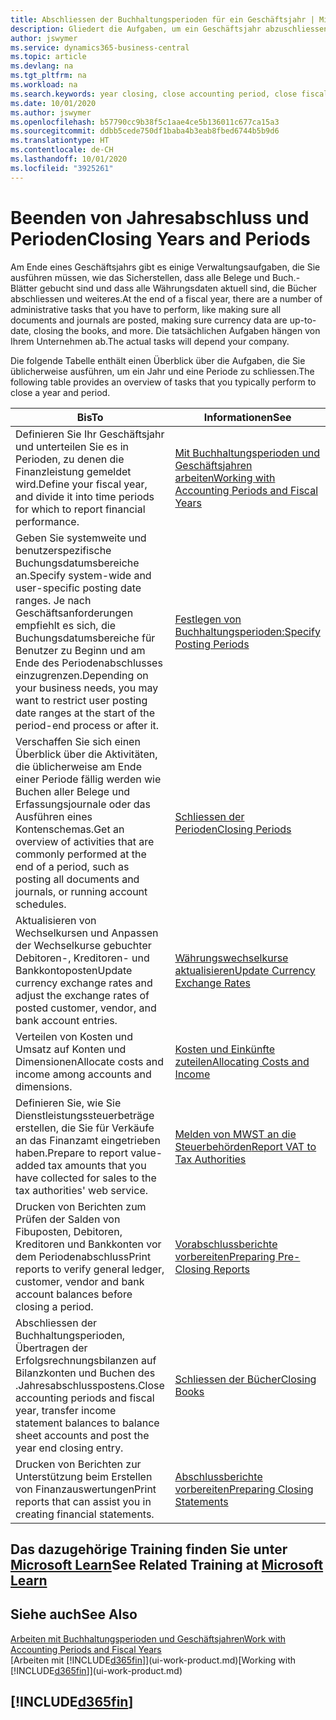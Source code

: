```yaml
---
title: Abschliessen der Buchhaltungsperioden für ein Geschäftsjahr | Microsoft Docs
description: Gliedert die Aufgaben, um ein Geschäftsjahr abzuschliessen oder Buchhaltungsperiode, beispielsweise der Belege und die Buch.-Blätter sind vergewissernd gebucht überprüfend und Bankguthaben.
author: jswymer
ms.service: dynamics365-business-central
ms.topic: article
ms.devlang: na
ms.tgt_pltfrm: na
ms.workload: na
ms.search.keywords: year closing, close accounting period, close fiscal year, bank account detailed trial balance
ms.date: 10/01/2020
ms.author: jswymer
ms.openlocfilehash: b57790cc9b38f5c1aae4ce5b136011c677ca15a3
ms.sourcegitcommit: ddbb5cede750df1baba4b3eab8fbed6744b5b9d6
ms.translationtype: HT
ms.contentlocale: de-CH
ms.lasthandoff: 10/01/2020
ms.locfileid: "3925261"
---
```

# <a name="closing-years-and-periods"></a><span data-ttu-id="0aa54-103">Beenden von Jahresabschluss und Perioden</span><span class="sxs-lookup"><span data-stu-id="0aa54-103">Closing Years and Periods</span></span>

<span data-ttu-id="0aa54-104">Am Ende eines Geschäftsjahrs gibt es einige Verwaltungsaufgaben, die Sie ausführen müssen, wie das Sicherstellen, dass alle Belege und Buch.-Blätter gebucht sind und dass alle Währungsdaten aktuell sind, die Bücher abschliessen und weiteres.</span><span class="sxs-lookup"><span data-stu-id="0aa54-104">At the end of a fiscal year, there are a number of administrative tasks that you have to perform, like making sure all documents and journals are posted, making sure currency data are up-to-date, closing the books, and more.</span></span> <span data-ttu-id="0aa54-105">Die tatsächlichen Aufgaben hängen von Ihrem Unternehmen ab.</span><span class="sxs-lookup"><span data-stu-id="0aa54-105">The actual tasks will depend your company.</span></span>

<span data-ttu-id="0aa54-106">Die folgende Tabelle enthält einen Überblick über die Aufgaben, die Sie üblicherweise ausführen, um ein Jahr und eine Periode zu schliessen.</span><span class="sxs-lookup"><span data-stu-id="0aa54-106">The following table provides an overview of tasks that you typically perform to close a year and period.</span></span>

| <span data-ttu-id="0aa54-107">Bis</span><span class="sxs-lookup"><span data-stu-id="0aa54-107">To</span></span> | <span data-ttu-id="0aa54-108">Informationen</span><span class="sxs-lookup"><span data-stu-id="0aa54-108">See</span></span> |
| --- | --- |
| <span data-ttu-id="0aa54-109">Definieren Sie Ihr Geschäftsjahr und unterteilen Sie es in Perioden, zu denen die Finanzleistung gemeldet wird.</span><span class="sxs-lookup"><span data-stu-id="0aa54-109">Define your fiscal year, and divide it into time periods for which to report financial performance.</span></span> | [<span data-ttu-id="0aa54-110">Mit Buchhaltungsperioden und Geschäftsjahren arbeiten</span><span class="sxs-lookup"><span data-stu-id="0aa54-110">Working with Accounting Periods and Fiscal Years</span></span>](finance-accounting-periods-and-fiscal-years.md)|
| <span data-ttu-id="0aa54-111">Geben Sie systemweite und benutzerspezifische Buchungsdatumsbereiche an.</span><span class="sxs-lookup"><span data-stu-id="0aa54-111">Specify system-wide and user-specific posting date ranges.</span></span> <span data-ttu-id="0aa54-112">Je nach Geschäftsanforderungen empfiehlt es sich, die Buchungsdatumsbereiche für Benutzer zu Beginn und am Ende des Periodenabschlusses einzugrenzen.</span><span class="sxs-lookup"><span data-stu-id="0aa54-112">Depending on your business needs, you may want to restrict user posting date ranges at the start of the period-end process or after it.</span></span> |[<span data-ttu-id="0aa54-113">Festlegen von Buchhaltungsperioden:</span><span class="sxs-lookup"><span data-stu-id="0aa54-113">Specify Posting Periods</span></span>](finance-how-specify-posting-periods.md) |
| <span data-ttu-id="0aa54-114">Verschaffen Sie sich einen Überblick über die Aktivitäten, die üblicherweise am Ende einer Periode fällig werden wie Buchen aller Belege und Erfassungsjournale oder das Ausführen eines Kontenschemas.</span><span class="sxs-lookup"><span data-stu-id="0aa54-114">Get an overview of activities that are commonly performed at the end of a period, such as posting all documents and journals, or running account schedules.</span></span> |[<span data-ttu-id="0aa54-115">Schliessen der Perioden</span><span class="sxs-lookup"><span data-stu-id="0aa54-115">Closing Periods</span></span>](year-how-complete-period-end-processes.md) |
| <span data-ttu-id="0aa54-116">Aktualisieren von Wechselkursen und Anpassen der Wechselkurse gebuchter Debitoren-, Kreditoren- und Bankkontoposten</span><span class="sxs-lookup"><span data-stu-id="0aa54-116">Update currency exchange rates and adjust the exchange rates of posted customer, vendor, and bank account entries.</span></span> |[<span data-ttu-id="0aa54-117">Währungswechselkurse aktualisieren</span><span class="sxs-lookup"><span data-stu-id="0aa54-117">Update Currency Exchange Rates</span></span>](finance-how-update-currencies.md) |
| <span data-ttu-id="0aa54-118">Verteilen von Kosten und Umsatz auf Konten und Dimensionen</span><span class="sxs-lookup"><span data-stu-id="0aa54-118">Allocate costs and income among accounts and dimensions.</span></span> |[<span data-ttu-id="0aa54-119">Kosten und Einkünfte zuteilen</span><span class="sxs-lookup"><span data-stu-id="0aa54-119">Allocating Costs and Income</span></span>](year-allocate-costs-income.md) |
| <span data-ttu-id="0aa54-120">Definieren Sie, wie Sie Dienstleistungssteuerbeträge erstellen, die Sie für Verkäufe an das Finanzamt eingetrieben haben.</span><span class="sxs-lookup"><span data-stu-id="0aa54-120">Prepare to report value-added tax amounts that you have collected for sales to the tax authorities' web service.</span></span> |[<span data-ttu-id="0aa54-121">Melden von MWST an die Steuerbehörden</span><span class="sxs-lookup"><span data-stu-id="0aa54-121">Report VAT to Tax Authorities</span></span>](finance-how-report-vat.md)|
| <span data-ttu-id="0aa54-122">Drucken von Berichten zum Prüfen der Salden von Fibuposten, Debitoren, Kreditoren und Bankkonten vor dem Periodenabschluss</span><span class="sxs-lookup"><span data-stu-id="0aa54-122">Print reports to verify general ledger, customer, vendor and bank account balances before closing a period.</span></span> |[<span data-ttu-id="0aa54-123">Vorabschlussberichte vorbereiten</span><span class="sxs-lookup"><span data-stu-id="0aa54-123">Preparing Pre-Closing Reports</span></span>](year-prepare-preclose-reports.md) |
| <span data-ttu-id="0aa54-124">Abschliessen der Buchhaltungsperioden, Übertragen der Erfolgsrechnungsbilanzen auf Bilanzkonten und Buchen des .Jahresabschlusspostens.</span><span class="sxs-lookup"><span data-stu-id="0aa54-124">Close accounting periods and fiscal year, transfer income statement balances to balance sheet accounts and post the year end closing entry.</span></span> |[<span data-ttu-id="0aa54-125">Schliessen der Bücher</span><span class="sxs-lookup"><span data-stu-id="0aa54-125">Closing Books</span></span>](year-close-books.md) |
| <span data-ttu-id="0aa54-126">Drucken von Berichten zur Unterstützung beim Erstellen von Finanzauswertungen</span><span class="sxs-lookup"><span data-stu-id="0aa54-126">Print reports that can assist you in creating financial statements.</span></span> |[<span data-ttu-id="0aa54-127">Abschlussberichte vorbereiten</span><span class="sxs-lookup"><span data-stu-id="0aa54-127">Preparing Closing Statements</span></span>](year-prepare-close-statement.md) |

## <a name="see-related-training-at-microsoft-learn"></a><span data-ttu-id="0aa54-128">Das dazugehörige Training finden Sie unter [Microsoft Learn](/learn/modules/close-fiscal-year-dynamics-365-business-central/index)</span><span class="sxs-lookup"><span data-stu-id="0aa54-128">See Related Training at [Microsoft Learn](/learn/modules/close-fiscal-year-dynamics-365-business-central/index)</span></span>

## <a name="see-also"></a><span data-ttu-id="0aa54-129">Siehe auch</span><span class="sxs-lookup"><span data-stu-id="0aa54-129">See Also</span></span>

[<span data-ttu-id="0aa54-130">Arbeiten mit Buchhaltungsperioden und Geschäftsjahren</span><span class="sxs-lookup"><span data-stu-id="0aa54-130">Work with Accounting Periods and Fiscal Years</span></span>](finance-accounting-periods-and-fiscal-years.md)  
<span data-ttu-id="0aa54-131">[Arbeiten mit [!INCLUDE[d365fin](includes/d365fin_md.md)]](ui-work-product.md)</span><span class="sxs-lookup"><span data-stu-id="0aa54-131">[Working with [!INCLUDE[d365fin](includes/d365fin_md.md)]](ui-work-product.md)</span></span>

## [!INCLUDE[d365fin](includes/free_trial_md.md)]  
